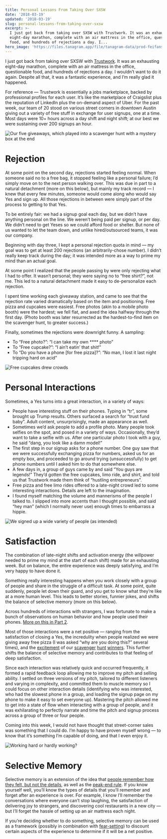 ```yaml
---
title: Personal Lessons From Taking Over SXSW
date: '2018-03-19'
updated: '2018-03-19'
slug: personal-lessons-from-taking-over-sxsw
excerpt: >-
  I just got back from taking over SXSW with Trustwork. It was an exhausting
  eight-day marathon, complete with an air mattress in the office, questionable
  food, and hundreds of rejections a day. I...
hero_image: 'https://files.tanagram.app/file/tanagram-data/prod-feifans-blog/sxsw-cover.jpg'
---
```



I just got back from taking over SXSW with [Trustwork](https://www.trustwork.com/). It was an exhausting eight-day marathon, complete with an air mattress in the office, questionable food, and hundreds of rejections a day. I wouldn’t want to do it again. Despite all that, it was a fantastic experience, and I’m really glad it happened.

For reference — Trustwork is essentially a jobs marketplace, backed by professional profiles for each user. It’s like the marketplace of Craigslist plus the reputation of LinkedIn plus the on-demand aspect of Uber. For the past week, our team of 20 stood on various street corners in downtown Austin giving out a variety of free stuff in exchange for user signups, one at a time. Most days were 10+ hours across a day shift and night shift; at our best we were sustaining over 200 signups an hour.

![Our five giveaways, which played into a scavenger hunt with a [mystery box at the end](https://www.instagram.com/p/BgRrMX-loGP/?taken-by=trustwork)](https://files.tanagram.app/file/tanagram-data/prod-feifans-blog/sxsw-1.png)

# Rejection

At some point on the second day, rejections started feeling normal. When someone said no to a free bag, it stopped feeling like a personal failure; I’d simply move on to the next person walking over. This was due in part to a natural detachment (more on this below), but mainly my track record — I knew that every few minutes, someone would come along who would say Yes and sign up. All those rejections in between were simply part of the process to getting to that Yes.

To be entirely fair: we had a signup goal each day, but we didn’t have anything personal on the line. We weren’t being paid per signup, or per day. We didn’t need to get Yeses so we could afford food or shelter. But none of us wanted to let the team down, and unlike hired/outsourced teams, it was our company.

Beginning with day three, I kept a personal rejection quota in mind — my goal was to get at least 200 rejections (an arbitrarily-chose number). I didn’t really keep track during the day; it was intended more as a way to prime my mind than an actual goal.

At some point I realized that the people passing by were only rejecting what I had to offer. It wasn’t personal; they were saying no to “free shirt?”, not me. This led to a natural detachment made it easy to de-personalize each rejection.

I spent time working each giveaway station, and came to see that the rejection rate varied dramatically based on the item and positioning. Free pizza and cupcakes were easiest. Free photos (akin to a mobile photo booth) were the hardest; we fell flat, and axed the idea halfway through the first day. (Photo booth was later resurrected as the hardest-to-find item on the scavenger hunt, to greater success.)

Finally, sometimes the rejections were downright funny. A sampling:

* To “Free photo?”: “I can take my own **** photo”
* To “Free cupcake?”: “I ain’t eatin’ that shit!”
* To “Do you have a phone [for free pizza]?”: “No man, I lost it last night tripping hard on acid”

![Free cupcakes drew crowds](https://files.tanagram.app/file/tanagram-data/prod-feifans-blog/sxsw-2.jpg)

# Personal Interactions

Sometimes, a Yes turns into a great interaction, in a variety of ways:

* People have interesting stuff on their phones. Typing in “tr”, some brought up Trump results. Others surfaced a search for “trust fund baby”. Adult content, unsurprisingly, made an appearance as well.
* Sometimes we’d ask people to add a profile photo. Many people took selfies on the spot, and posed in a variety of ways. Occasionally, they’d want to take a selfie with us. After one particular photo I took with a guy, he said “dang, you look like a damn model!”
* The first step in our signup asks for a phone number. One guy saw that we were successfully exchanging pizza for numbers, asked us for an empty box, and proceeded to go around trying (unsuccessfully) to get phone numbers until I asked him to do that somewhere else.
* A few days in, a group of guys came by and said “You guys are legends!” They’d gotten the free cupcakes, limo ride, and shirt, and told us that Trustwork made them think of “hustling entrepreneurs”.
* Free pizza and free limo rides offered to a late-night crowd led to some interesting interactions. Details are left to the imagination.
* I found myself matching the volume and mannerisms of the people I talked to. I slipped into more accents than I thought possible, and said “hey man” (which I normally never use) enough times to embarrass a hippie.

![We signed up a wide variety of people (as intended)](https://files.tanagram.app/file/tanagram-data/prod-feifans-blog/sxsw-3.jpg)

# Satisfaction

The combination of late-night shifts and activation energy (the willpower needed to prime my mind at the start of each shift) made for an exhausting week. But on balance, the entire experience was deeply satisfying, and I’m very happy to have done it.

Something really interesting happens when you work closely with a group of people and share in the struggle of a difficult task. At some point, quite suddenly, people let down their guard, and you get to know what they’re like at a more human level. This leads to better stories, funnier jokes, and shifts the balance of selective memory (more on this below).

Across hundreds of interactions with strangers, I was fortunate to make a bunch of observations on human behavior and how people used their phones. [More on this in Part 2](https://feifan.blog/posts/behavioral-observations-from-taking-over-sxsw/).

Most of those interactions were a net positive — ranging from the satisfaction of closing a Yes, the incredulity when people realized we were giving away free pizza (I was asked “why are you doing this?” several times), and the [excitement](https://www.instagram.com/p/BgRrMX-loGP/?taken-by=trustwork) of our [scavenger](https://www.instagram.com/p/BgU0PB8Flsf/?taken-by=trustwork) [hunt](https://www.instagram.com/p/Bgb_0hsl4VE/?taken-by=trustwork) [winners](https://www.instagram.com/p/BgW1ebKl7ce/?taken-by=trustwork). This further shifts the balance of selective memory and contributes to that feeling of deep satisfaction.

Since each interaction was relatively quick and occurred frequently, it formed a rapid feedback loop allowing me to improve my pitch and selling ability. I settled on three versions of my pitch, tailored to different listeners and varying in complexity, and committed them to muscle memory so I could focus on other interaction details (identifying who was interested, who had the slowest phone in a group, and loading the signup page on my phone to make it easy to set everyone up). Mastering the pitch allowed me to get into a state of flow when interacting with a group of people, and it was exhilarating to perfectly narrate and time the pitch and signup process across a group of three or four people.

Coming into this week, I would not have thought that street-corner sales was something that I could do. I’m happy to have proven myself wrong — to know that it’s something I’m capable of doing, and that I even enjoy it.

![[Working hard or hardly working?](https://twitter.com/FeifanZ/status/974083430957965312)](https://files.tanagram.app/file/tanagram-data/prod-feifans-blog/sxsw-4.jpg)

# Selective Memory

Selective memory is an extension of the idea that [people remember how they felt, but not the details](https://quoteinvestigator.com/2014/04/06/they-feel/), as well as the [peak-end rule](https://en.wikipedia.org/wiki/Peak–end_rule). If you know yourself well, you’ll know the types of details that you’ll remember and forget after an experience is over. For example, I know I’ll remember the conversations where everyone can’t stop laughing, the satisfaction of delivering joy to strangers, and discovering cool restaurants in a new city — but I’ll forget the hassle of setting up an air mattress each night.

If you’re deciding whether to do something, selective memory can be used as a framework (possibly in combination with [fear-setting](https://tim.blog/2017/05/15/fear-setting/)) to discount certain aspects of the experience to determine if it will be a net positive.